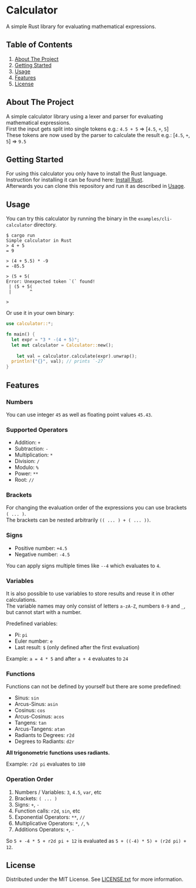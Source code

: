 <!-- PROJECT NAME -->
# Calculator
A simple Rust library for evaluating mathematical expressions.



<!-- TABLE OF CONTENTS -->
## Table of Contents
 1. [About The Project](#about-the-project)
 2. [Getting Started](#getting-started)
 3. [Usage](#usage)
 4. [Features](#features)
 5. [License](#license)



<!-- ABOUT THE PROJECT -->
## About The Project

A simple calculator library using a lexer and parser for evaluating mathematical expressions.  
First the input gets split into single tokens e.g.: `4.5 + 5` => [`4.5`, `+`, `5`]  
These tokens are now used by the parser to calculate the result e.g.: [`4.5`, `+`, `5`] => `9.5`



<!-- GETTING STARTED -->
## Getting Started

For using this calculator you only have to install the Rust language.  
Instruction for installing it can be found here: [Install Rust](https://www.rust-lang.org/tools/install).  
Afterwards you can clone this repository and run it as described in [Usage](#usage).



<!-- USAGE EXAMPLES -->
## Usage

You can try this calculator by running the binary in the `examples/cli-calculator` directory.
```
$ cargo run
Simple calculator in Rust
> 4 + 5
= 9

> (4 + 5.5) * -9
= -85.5

> (5 + 5(       
Error: Unexpected token `(` found!
 | (5 + 5(
 |       ^

>
```

Or use it in your own binary:
```rust
use calculator::*;

fn main() {
  let expr = "3 * -(4 + 5)";
  let mut calculator = Calculator::new();
	
	let val = calculator.calculate(expr).unwrap();
  println!("{}", val); // prints `-27`
}
```



<!-- FEATURES -->
## Features

### Numbers
You can use integer `45` as well as floating point values `45.43`.


### Supported Operators

 - Addition: `+`
 - Subtraction: `-`
 - Multiplication: `*`
 - Division: `/`
 - Modulo: `%`
 - Power: `**`
 - Root: `//`


### Brackets

For changing the evaluation order of the expressions you can use brackets `( ... )`.  
The brackets can be nested arbitrarily `(( ... ) + ( ... ))`.


### Signs

 - Positive number: `+4.5`
 - Negative number: `-4.5`

You can apply signs multiple times like `--4` which evaluates to `4`.


### Variables

It is also possible to use variables to store results and reuse it in other calculations.  
The variable names may only consist of letters `a-zA-Z`, numbers `0-9` and `_`, but cannot start with a number.

Predefined variables:
 - Pi: `pi`
 - Euler number: `e`
 - Last result: `$` (only defined after the first evaluation)

 Example: `a = 4 * 5` and after `a + 4` evaluates to `24`


### Functions

Functions can not be defined by yourself but there are some predefined:
 - Sinus: `sin`
 - Arcus-Sinus: `asin`
 - Cosinus: `cos`
 - Arcus-Cosinus: `acos`
 - Tangens: `tan`
 - Arcus-Tangens: `atan`
 - Radiants to Degrees: `r2d`
 - Degrees to Radiants: `d2r`

**All trigonometric functions uses radiants.**

Example: `r2d pi` evaluates to `180`


### Operation Order

 1. Numbers / Variables: `3`, `4.5`, `var`, etc
 2. Brackets: `( ... )`
 3. Signs: `+`, `-`
 4. Function calls: `r2d`, `sin`, etc
 5. Exponential Operators: `**`, `//`
 6. Multiplicative Operators: `*`, `/`, `%`
 7. Additions Operators: `+`, `-`

So `5 + -4 * 5 + r2d pi + 12` is evaluated as `5 + ((-4) * 5) + (r2d pi) + 12`.



<!-- LICENSE -->
## License

Distributed under the MIT License. See [LICENSE.txt](LICENSE.txt) for more information.
